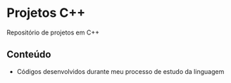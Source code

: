 # Projetos C++
 Repositório de projetos em C++

## Conteúdo

- Códigos desenvolvidos durante meu processo de estudo da linguagem
